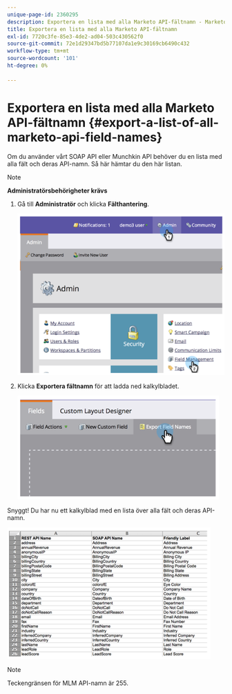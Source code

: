 ```yaml
---
unique-page-id: 2360295
description: Exportera en lista med alla Marketo API-fältnamn - Marketo Docs - produktdokumentation
title: Exportera en lista med alla Marketo API-fältnamn
exl-id: 7720c3fe-85e3-4de2-ad04-503c430562f0
source-git-commit: 72e1d29347bd5b77107da1e9c30169cb6490c432
workflow-type: tm+mt
source-wordcount: '101'
ht-degree: 0%

---
```


# Exportera en lista med alla Marketo API-fältnamn {#export-a-list-of-all-marketo-api-field-names}

Om du använder vårt SOAP API eller Munchkin API behöver du en lista med alla fält och deras API-namn. Så här hämtar du den här listan.

>[!NOTE]
>
>**Administratörsbehörigheter krävs**

1. Gå till **Administratör** och klicka **Fälthantering**.

   ![](assets/image2014-9-24-14-3a4-3a54.png)

1. Klicka **Exportera fältnamn** för att ladda ned kalkylbladet.

   ![](assets/image2014-9-24-14-3a5-3a6.png)

Snyggt! Du har nu ett kalkylblad med en lista över alla fält och deras API-namn.

![](assets/image2014-9-24-14-3a5-3a19.png)

>[!NOTE]
>
>Teckengränsen för MLM API-namn är 255.
